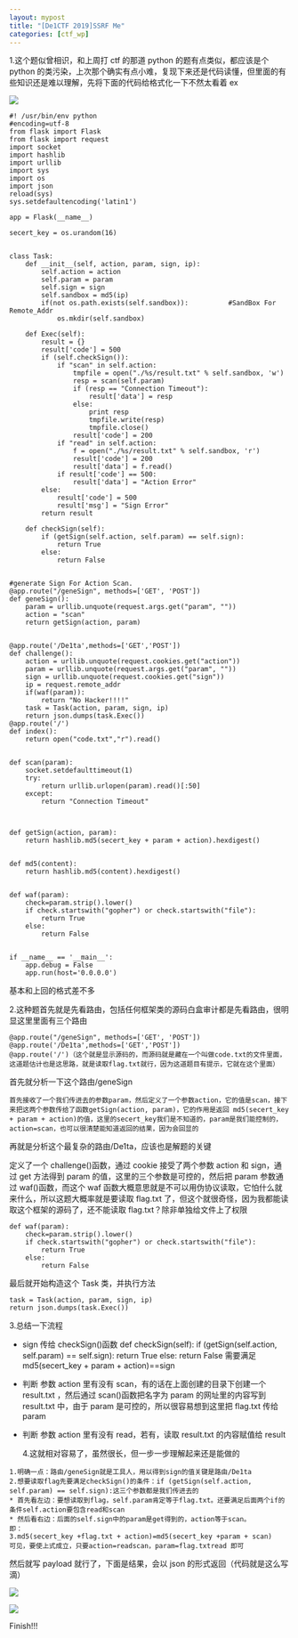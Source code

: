 ```yaml
---
layout: mypost
title: "[De1CTF 2019]SSRF Me"
categories: [ctf_wp]
---
```


1.这个题似曾相识，和上周打 ctf 的那道 python 的题有点类似，都应该是个 python 的类污染，上次那个确实有点小难，复现下来还是代码读懂，但里面的有些知识还是难以理解，先将下面的代码给格式化一下不然太看着 ex

![](Screenshot_121-1024x160.png)

```
#! /usr/bin/env python
#encoding=utf-8
from flask import Flask
from flask import request
import socket
import hashlib
import urllib
import sys
import os
import json
reload(sys)
sys.setdefaultencoding('latin1')

app = Flask(__name__)

secert_key = os.urandom(16)


class Task:
    def __init__(self, action, param, sign, ip):
        self.action = action
        self.param = param
        self.sign = sign
        self.sandbox = md5(ip)
        if(not os.path.exists(self.sandbox)):          #SandBox For Remote_Addr
            os.mkdir(self.sandbox)

    def Exec(self):
        result = {}
        result['code'] = 500
        if (self.checkSign()):
            if "scan" in self.action:
                tmpfile = open("./%s/result.txt" % self.sandbox, 'w')
                resp = scan(self.param)
                if (resp == "Connection Timeout"):
                    result['data'] = resp
                else:
                    print resp
                    tmpfile.write(resp)
                    tmpfile.close()
                result['code'] = 200
            if "read" in self.action:
                f = open("./%s/result.txt" % self.sandbox, 'r')
                result['code'] = 200
                result['data'] = f.read()
            if result['code'] == 500:
                result['data'] = "Action Error"
        else:
            result['code'] = 500
            result['msg'] = "Sign Error"
        return result

    def checkSign(self):
        if (getSign(self.action, self.param) == self.sign):
            return True
        else:
            return False


#generate Sign For Action Scan.
@app.route("/geneSign", methods=['GET', 'POST'])
def geneSign():
    param = urllib.unquote(request.args.get("param", ""))
    action = "scan"
    return getSign(action, param)


@app.route('/De1ta',methods=['GET','POST'])
def challenge():
    action = urllib.unquote(request.cookies.get("action"))
    param = urllib.unquote(request.args.get("param", ""))
    sign = urllib.unquote(request.cookies.get("sign"))
    ip = request.remote_addr
    if(waf(param)):
        return "No Hacker!!!!"
    task = Task(action, param, sign, ip)
    return json.dumps(task.Exec())
@app.route('/')
def index():
    return open("code.txt","r").read()


def scan(param):
    socket.setdefaulttimeout(1)
    try:
        return urllib.urlopen(param).read()[:50]
    except:
        return "Connection Timeout"



def getSign(action, param):
    return hashlib.md5(secert_key + param + action).hexdigest()


def md5(content):
    return hashlib.md5(content).hexdigest()


def waf(param):
    check=param.strip().lower()
    if check.startswith("gopher") or check.startswith("file"):
        return True
    else:
        return False


if __name__ == '__main__':
    app.debug = False
    app.run(host='0.0.0.0')
```

基本和上回的格式差不多

2.这种题首先就是先看路由，包括任何框架类的源码白盒审计都是先看路由，很明显这里里面有三个路由

```
@app.route("/geneSign", methods=['GET', 'POST'])
@app.route('/De1ta',methods=['GET','POST'])
@app.route('/')（这个就是显示源码的，而源码就是藏在一个叫做code.txt的文件里面，这道题估计也是这思路，就是读取flag.txt就行，因为这道题目有提示，它就在这个里面）
```

首先就分析一下这个路由/geneSign

```
首先接收了一个我们传进去的参数param，然后定义了一个参数action，它的值是scan，接下来把这两个参数传给了函数getSign(action, param)，它的作用是返回 md5(secert_key + param + action)的值，这里的secert_key我们是不知道的，param是我们能控制的，action=scan，也可以很清楚能知道返回的结果，因为会回显的
```

再就是分析这个最复杂的路由/De1ta，应该也是解题的关键

定义了一个 challenge()函数，通过 cookie 接受了两个参数 action 和 sign，通过 get 方法得到 param 的值，这里的三个参数是可控的，然后把 param 参数通过 waf()函数，而这个 waf 函数大概意思就是不可以用伪协议读取，它怕什么就来什么，所以这题大概率就是要读取 flag.txt 了，但这个就很奇怪，因为我都能读取这个框架的源码了，还不能读取 flag.txt？除非单独给文件上了权限

```
def waf(param):
    check=param.strip().lower()
    if check.startswith("gopher") or check.startswith("file"):
        return True
    else:
        return False
```

最后就开始构造这个 Task 类，并执行方法

```
task = Task(action, param, sign, ip)
return json.dumps(task.Exec())
```

3.总结一下流程

- sign 传给 checkSign()函数 def checkSign(self): if (getSign(self.action, self.param) == self.sign): return True else: return False 需要满足 md5(secert_key + param + action)==sign

- 判断 参数 action 里有没有 scan，有的话在上面创建的目录下创建一个 result.txt ，然后通过 scan()函数把名字为 param 的网址里的内容写到 result.txt 中，由于 param 是可控的，所以很容易想到这里把 flag.txt 传给 param

- 判断 参数 action 里有没有 read，若有，读取 result.txt 的内容赋值给 result

  4.这就相对容易了，虽然很长，但一步一步理解起来还是能做的

```
1.明确一点：路由/geneSign就是工具人，用以得到sign的值关键是路由/De1ta
2.想要读取flag先要满足checkSign()的条件：if (getSign(self.action, self.param) == self.sign):这三个参数都是我们传进去的
* 首先看左边：要想读取到flag，self.param肯定等于flag.txt。还要满足后面两个if的条件self.action要包含read和scan
* 然后看右边：后面的self.sign中的param是get得到的，action等于scan。
即：
3.md5(secert_key +flag.txt + action)=md5(secert_key +param + scan)
可见，要使上式成立，只要action=readscan，param=flag.txtread 即可
```

然后就写 payload 就行了，下面是结果，会以 json 的形式返回（代码就是这么写滴）

![](Screenshot_70-1024x522.png)

![](Screenshot_71-1024x623.png)

Finish!!!